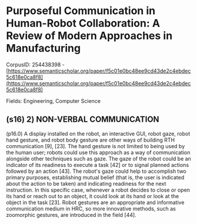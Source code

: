 # Purposeful Communication in Human-Robot Collaboration: A Review of Modern Approaches in Manufacturing

CorpusID: 254438398 - [https://www.semanticscholar.org/paper/f5c01e0bc48ee9cd43de2c4ebdec5c618e0ca8f8](https://www.semanticscholar.org/paper/f5c01e0bc48ee9cd43de2c4ebdec5c618e0ca8f8)

Fields: Engineering, Computer Science

## (s16) 2) NON-VERBAL COMMUNICATION
(p16.0) A display installed on the robot, an interactive GUI, robot gaze, robot hand gesture, and robot body gesture are other ways of building RTH communication [9], [23]. The hand gesture is not limited to being used by the human user; robots could use this approach as a way of communication alongside other techniques such as gaze. The gaze of the robot could be an indicator of its readiness to execute a task [42] or to signal planned actions followed by an action [43]. The robot's gaze could help to accomplish two primary purposes, establishing mutual belief (that is, the user is indicated about the action to be taken) and indicating readiness for the next instruction. In this specific case, whenever a robot decides to close or open its hand or reach out to an object, it could look at its hand or look at the object in the task [23]. Robot gestures are an appropriate and informative communication medium in HRC, so more innovative methods, such as zoomorphic gestures, are introduced in the field [44].
